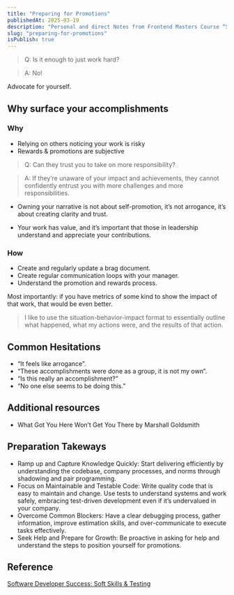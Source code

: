 ```yaml
---
title: "Preparing for Promotions"
publishedAt: 2025-03-19
description: "Personal and direct Notes from Frontend Masters Course “Software Developer Success: Soft Skills & Testing”"
slug: "preparing-for-promotions"
isPublish: true
---
```


> Q: Is it enough to just work hard?

> A: No!

Advocate for yourself.

## Why surface your accomplishments

### Why

- Relying on others noticing your work is risky
- Rewards & promotions are subjective

> Q: Can they trust you to take on more responsibility?

> A: If they’re unaware of your impact and achievements, they cannot confidently entrust you with more challenges and more responsibilities.

- Owning your narrative is not about self-promotion, it’s not arrogance, it’s about creating clarity and trust.

- Your work has value, and it’s important that those in leadership understand and appreciate your contributions.

### How

- Create and regularly update a brag document.
- Create regular communication loops with your manager.
- Understand the promotion and rewards process.

Most importantly: if you have metrics of some kind to show the impact of that work, that would be even better.

> I like to use the situation-behavior-impact format to essentially outline what happened, what my actions were, and the results of that action.

## Common Hesitations

- “It feels like arrogance”.
- “These accomplishments were done as a group, it is not my own”.
- “Is this really an accomplishment?”
- “No one else seems to be doing this.”

## Additional resources

- What Got You Here Won’t Get You There by Marshall Goldsmith

## Preparation Takeways

- Ramp up and Capture Knowledge Quickly: Start delivering efficiently by understanding the codebase, company processes, and norms through shadowing and pair programming.
- Focus on Maintainable and Testable Code: Write quality code that is easy to maintain and change. Use tests to understand systems and work safely, embracing test-driven development even if it’s undervalued in your company.
- Overcome Common Blockers: Have a clear debugging process, gather information, improve estimation skills, and over-communicate to execute tasks effectively.
- Seek Help and Prepare for Growth: Be proactive in asking for help and understand the steps to position yourself for promotions.

## Reference

<a href="https://frontendmasters.com/courses/dev-soft-skills/" target="_blank" rel="noopener noreferrer"> Software Developer Success: Soft Skills & Testing</a>
